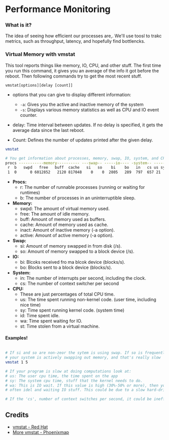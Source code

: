 # Performance Monitoring

### What is it?
The idea of seeing how efficient our processes are,. We'll use toosl to trakc metrics, such as throughput, latency, and hopefully find bottlencks.

### Virtual Memory with vmstat
This tool reports things like memory, IO, CPU, and other stuff. The first time you run this command, it gives you an average of the info it got before the reboot. Then following commands try to get the most recent stuff.

```
vmstat[options][delay [count]]
```
- options that you can give to display different information:
  - `-a`: Gives you the active and inactive memory of the system
  - `-s`: Displays various memory statistics as well as CPU and IO event counter.

- delay: Time interval between updates. If no delay is specified, it gets the average data since the last reboot.
- Count: Defines the number of updates printed after the given delay.

```bash
vmstat

# You get information about processes, memory, swap, IO, system, and CPU.
procs -----------memory---------- ---swap-- -----io---- -system-- ------cpu-----
 r  b   swpd   free   buff  cache   si   so    bi    bo   in   cs us sy id wa st
 1  0      0 6012852   2120 817048    0    0  2805   289  797  657 21  7 71  1  0
```
- **Procs:**
  - r: The number of runnable processes (running or waiting for runtimes)
  - b: The number of processes in an uninterruptible sleep.
- **Memory:**
  - swpd: The amount of virtual memory used.
  - free: The amount of idle memory.
  - buff: Amount of memory used as buffers.
  - cache: Amount of memory used as cache.
  - inact: Amount of inactive memory (-a option).
  - active: Amount of active memory (-a option).
- **Swap:**
  - si: Amount of memory swapped in from disk (/s).
  - so: Amount of memory swapped to a block device (/s).
- **IO:**
  - bi: Blcoks received fro ma blcok device (blocks/s).
  - bo: Blocks sent to a block device (blocks/s).
- **System:**
  - in: The number of interrupts per second, including the clock.
  - cs: The number of context switcher per second
- **CPU:**
  - These are just percentages of total CPU time.
  - us: The time spent running non-kernel code. (user time, including nice time)
  - sy: Time spent running kernel code. (system time)
  - id: Time spent idle. 
  - wa: Time spent waiting for IO.
  - st: Time stolen from a virtual machine.

#### Examples!
```bash

# If si and so are non-zeor the sytem is using swap. If so is frequently > 0, then
# your system is actively swapping out memory, and that's really slow
vmstat 1 5

# If your program is slow at doing computations look at:
# us: The user cpu time, the time spent on the app
# sy: The system cpu time, stuff that the kernel needs to do. 
# wa: This is IO wait. If this value is high (30%-50% or more), then your CPU is 
# often idel and waiting IO stuff. This could be due to a slow hard-drive, bad network, etc.

# If the 'cs', number of context switches per second, it could be inefficient threading or that you're running too many processes. You should als ocheck 'r' which is the run queue that indicates the enumber of processes that are waiting to run.
```


## Credits
- [vmstat - Red Hat](https://www.redhat.com/en/blog/linux-commands-vmstat)
- [More vmstat - Phoenixmap](https://phoenixnap.com/kb/vmstat-command)